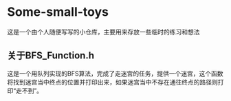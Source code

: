 # Some-small-toys
这是一个由个人随便写写的小仓库，主要用来存放一些临时的练习和想法
## 关于BFS_Function.h
这是一个用队列实现的BFS算法，完成了走迷宫的任务，提供一个迷宫，这个函数将找到迷宫当中终点的位置并打印出来，如果迷宫当中不存在通往终点的路径则打印“走不到”。
